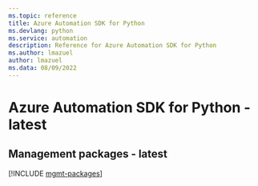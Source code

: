 ```yaml
---
ms.topic: reference
title: Azure Automation SDK for Python
ms.devlang: python
ms.service: automation
description: Reference for Azure Automation SDK for Python
ms.author: lmazuel
author: lmazuel
ms.data: 08/09/2022
---
```

# Azure Automation SDK for Python - latest

## Management packages - latest
[!INCLUDE [mgmt-packages](automation-mgmt-index.md)]